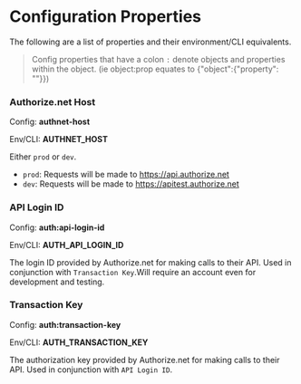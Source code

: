 # Configuration Properties

The following are a list of properties and their environment/CLI equivalents.

> Config properties that have a colon `:` denote objects and properties within the object. (ie object:prop equates to 
> {"object":{"property": ""}})

### Authorize.net Host
Config: **authnet-host**

Env/CLI: **AUTHNET_HOST**

Either `prod` or `dev`.
- `prod`: Requests will be made to https://api.authorize.net
- `dev`: Requests will be made to https://apitest.authorize.net

### API Login ID
Config: **auth:api-login-id**

Env/CLI: **AUTH_API_LOGIN_ID**

The login ID provided by Authorize.net for making calls to their API. Used in conjunction with 
`Transaction Key`.Will require an account even for development and testing.

### Transaction Key
Config: **auth:transaction-key**

Env/CLI: **AUTH_TRANSACTION_KEY**

The authorization key provided by Authorize.net for making calls to their API. Used in 
conjunction with `API Login ID`.
